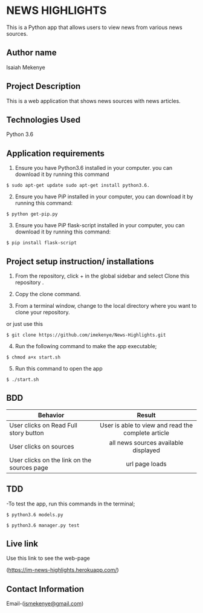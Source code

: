 # NEWS HIGHLIGHTS

This is a Python app that allows users to view news from various news sources.

## Author name

Isaiah Mekenye

## Project Description

This is a web application that shows news sources with news articles.

## Technologies Used

Python 3.6

## Application requirements

1. Ensure you have Python3.6 installed in your computer. you can download it by running this command

`$ sudo apt-get update sudo apt-get install python3.6.`

2. Ensure you have PiP installed in your computer, you can download it by running this command:

`$ python get-pip.py`

3. Ensure you have PiP flask-script installed in your computer, you can download it by running this command:

 `$ pip install flask-script`  

## Project setup instruction/ installations


1. From the repository, click + in the global sidebar and select Clone this repository .

2.  Copy the clone command.

3.  From a terminal window, change to the local directory where you want to clone your repository.

or just use this

`$ git clone https://github.com/imekenye/News-Highlights.git`

4. Run the following command to make the app executable;

`$ chmod a+x start.sh`

5. Run this command to open the app

`$ ./start.sh`


## BDD

| Behavior                                    |                       Result                       |
| ------------------------------------------- | :------------------------------------------------: |
| User clicks on Read Full story button       | User is able to view and read the complete article |
| User clicks on sources                      |        all news sources available displayed        |
| User clicks on the link on the sources page |                   url page loads                   |


## TDD

-To test the app, run this commands in the terminal;

`$ python3.6 models.py`

`$ python3.6 manager.py test`

## Live link

Use this link to see the web-page

(<https://im-news-highlights.herokuapp.com/>)

## Contact Information

Email-(ismekenye@gmail.com)